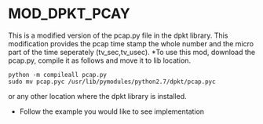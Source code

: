 
# MOD_DPKT_PCAY #

This is a modified version of the pcap.py file in the dpkt library. This modification provides the pcap time stamp the whole number and the micro part of the time seperately (tv_sec,tv_usec). 
*To use this mod, download the pcap.py, compile it as follows and move it to lib location.
````
python -m compileall pcap.py
sudo mv pcap.pyc /usr/lib/pymodules/python2.7/dpkt/pcap.pyc
````
or any other location where the dpkt library is installed.
* Follow the example you would like to see implementation
